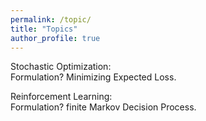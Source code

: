 ```yaml
---
permalink: /topic/
title: "Topics"
author_profile: true
---
```


Stochastic Optimization: <br>
Formulation? Minimizing Expected Loss.

Reinforcement Learning: <br>
Formulation? finite Markov Decision Process.

